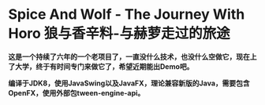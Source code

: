 # Spice And Wolf - The Journey With Horo 狼与香辛料-与赫萝走过的旅途
**这是一个持续了六年的一个老项目了，一直没什么技术，也没什么空做它，现在上了大学，终于有时间专门来做它了，希望近期能出Demo吧。**

**编译于JDK8，使用JavaSwing以及JavaFX，理论兼容新版的Java，需要包含OpenFX，使用外部包tween-engine-api。**
